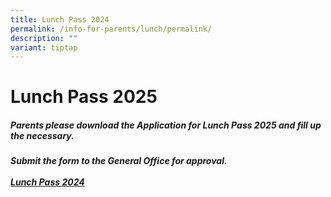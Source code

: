```yaml
---
title: Lunch Pass 2024
permalink: /info-for-parents/lunch/permalink/
description: ""
variant: tiptap
---
```

<h1>Lunch Pass 2025</h1>
<h5>Parents please download the Application for Lunch Pass 2025 and fill up the necessary.</h5>
<h5>Submit the form to the General Office for approval.<br><br><a href="/files/Application_for_Lunch_Pass_2024.pdf" rel="noopener noreferrer nofollow" target="_blank">Lunch Pass 2024</a></h5>
<p></p>